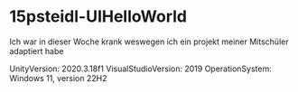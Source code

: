 # 15psteidl-UIHelloWorld

Ich war in dieser Woche krank weswegen ich ein projekt meiner Mitschüler adaptiert habe

UnityVersion: 2020.3.18f1
VisualStudioVersion: 2019
OperationSystem: Windows 11, version 22H2
